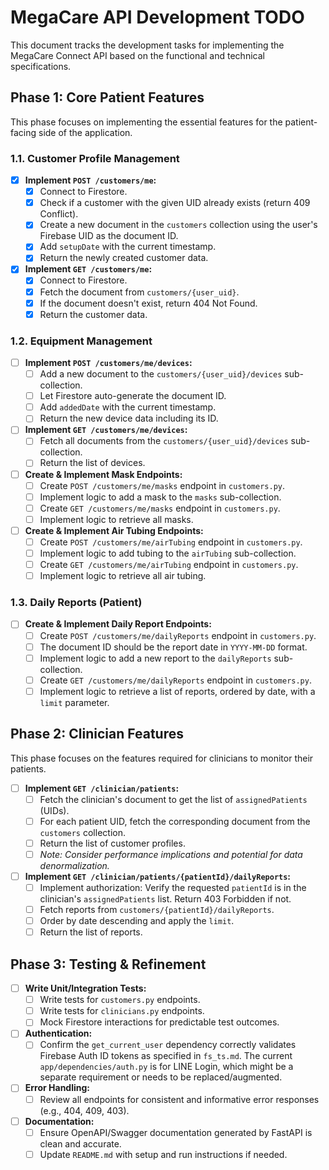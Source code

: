 # MegaCare API Development TODO

This document tracks the development tasks for implementing the MegaCare Connect API based on the functional and technical specifications.

## Phase 1: Core Patient Features

This phase focuses on implementing the essential features for the patient-facing side of the application.

### 1.1. Customer Profile Management
- [x] **Implement `POST /customers/me`:**
  - [x] Connect to Firestore.
  - [x] Check if a customer with the given UID already exists (return 409 Conflict).
  - [x] Create a new document in the `customers` collection using the user's Firebase UID as the document ID.
  - [x] Add `setupDate` with the current timestamp.
  - [x] Return the newly created customer data.
- [x] **Implement `GET /customers/me`:**
  - [x] Connect to Firestore.
  - [x] Fetch the document from `customers/{user_uid}`.
  - [x] If the document doesn't exist, return 404 Not Found.
  - [x] Return the customer data.

### 1.2. Equipment Management
- [ ] **Implement `POST /customers/me/devices`:**
  - [ ] Add a new document to the `customers/{user_uid}/devices` sub-collection.
  - [ ] Let Firestore auto-generate the document ID.
  - [ ] Add `addedDate` with the current timestamp.
  - [ ] Return the new device data including its ID.
- [ ] **Implement `GET /customers/me/devices`:**
  - [ ] Fetch all documents from the `customers/{user_uid}/devices` sub-collection.
  - [ ] Return the list of devices.
- [ ] **Create & Implement Mask Endpoints:**
  - [ ] Create `POST /customers/me/masks` endpoint in `customers.py`.
  - [ ] Implement logic to add a mask to the `masks` sub-collection.
  - [ ] Create `GET /customers/me/masks` endpoint in `customers.py`.
  - [ ] Implement logic to retrieve all masks.
- [ ] **Create & Implement Air Tubing Endpoints:**
  - [ ] Create `POST /customers/me/airTubing` endpoint in `customers.py`.
  - [ ] Implement logic to add tubing to the `airTubing` sub-collection.
  - [ ] Create `GET /customers/me/airTubing` endpoint in `customers.py`.
  - [ ] Implement logic to retrieve all air tubing.

### 1.3. Daily Reports (Patient)
- [ ] **Create & Implement Daily Report Endpoints:**
  - [ ] Create `POST /customers/me/dailyReports` endpoint in `customers.py`.
  - [ ] The document ID should be the report date in `YYYY-MM-DD` format.
  - [ ] Implement logic to add a new report to the `dailyReports` sub-collection.
  - [ ] Create `GET /customers/me/dailyReports` endpoint in `customers.py`.
  - [ ] Implement logic to retrieve a list of reports, ordered by date, with a `limit` parameter.

## Phase 2: Clinician Features

This phase focuses on the features required for clinicians to monitor their patients.

- [ ] **Implement `GET /clinician/patients`:**
  - [ ] Fetch the clinician's document to get the list of `assignedPatients` (UIDs).
  - [ ] For each patient UID, fetch the corresponding document from the `customers` collection.
  - [ ] Return the list of customer profiles.
  - [ ] *Note: Consider performance implications and potential for data denormalization.*
- [ ] **Implement `GET /clinician/patients/{patientId}/dailyReports`:**
  - [ ] Implement authorization: Verify the requested `patientId` is in the clinician's `assignedPatients` list. Return 403 Forbidden if not.
  - [ ] Fetch reports from `customers/{patientId}/dailyReports`.
  - [ ] Order by date descending and apply the `limit`.
  - [ ] Return the list of reports.

## Phase 3: Testing & Refinement

- [ ] **Write Unit/Integration Tests:**
  - [ ] Write tests for `customers.py` endpoints.
  - [ ] Write tests for `clinicians.py` endpoints.
  - [ ] Mock Firestore interactions for predictable test outcomes.
- [ ] **Authentication:**
  - [ ] Confirm the `get_current_user` dependency correctly validates Firebase Auth ID tokens as specified in `fs_ts.md`. The current `app/dependencies/auth.py` is for LINE Login, which might be a separate requirement or needs to be replaced/augmented.
- [ ] **Error Handling:**
  - [ ] Review all endpoints for consistent and informative error responses (e.g., 404, 409, 403).
- [ ] **Documentation:**
  - [ ] Ensure OpenAPI/Swagger documentation generated by FastAPI is clean and accurate.
  - [ ] Update `README.md` with setup and run instructions if needed.